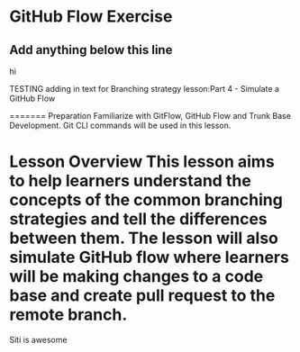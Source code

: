 # GitHub Flow Exercise

## Add anything below this line
hi

TESTING adding in text for Branching strategy lesson:Part 4 - Simulate a GitHub Flow

=======
Preparation
Familiarize with GitFlow, GitHub Flow and Trunk Base Development. Git CLI commands will be used in this lesson.

Lesson Overview
This lesson aims to help learners understand the concepts of the common branching strategies and tell the differences between them. The lesson will also simulate GitHub flow where learners will be making changes to a code base and create pull request to the remote branch.
===
Siti is awesome
